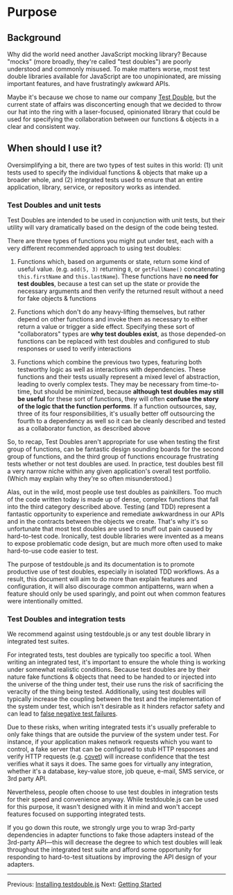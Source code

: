 # Purpose

## Background

Why did the world need another JavaScript mocking library? Because "mocks" (more
broadly, they're called "test doubles") are poorly understood and commonly
misused. To make matters worse, most test double libraries available for
JavaScript are too unopinionated, are missing important features, and have
frustratingly awkward APIs.

Maybe it's because we chose to name our company
[Test Double](http://testdouble.com), but the current state of affairs was
disconcerting enough that we decided to throw our hat into the ring with a
laser-focused, opinionated library that could be used for specifying the
collaboration between our functions & objects in a clear and consistent way.

## When should I use it?

Oversimplifying a bit, there are two types of test suites in this world: (1) unit
tests used to specify the individual functions & objects that make up a broader
whole, and (2) integrated tests used to ensure that an entire application,
library, service, or repository works as intended.

### Test Doubles and unit tests

Test Doubles are intended to be used in conjunction with unit tests, but their
utility will vary dramatically based on the design of the code being tested.

There are three types of functions you might put under test, each with a very
different recommended approach to using test doubles:

1. Functions which, based on arguments or state, return some kind of useful value.
(e.g. `add(5, 3)` returning `8`, or `getFullName()` concatenating `this.firstName`
and `this.lastName`). These functions have **no need for test doubles**, because
a test can set up the state or provide the necessary arguments and then verify
the returned result without a need for fake objects & functions

2. Functions which don't do any heavy-lifting themselves, but rather depend on
other functions and invoke them as necessary to either return a value or trigger
a side effect. Specifying these sort of "collaborators" types are **why test doubles
exist**, as those depended-on functions can be replaced with test doubles and
configured to stub responses or used to verify interactions

3. Functions which combine the previous two types, featuring both testworthy logic
as well as interactions with dependencies. These functions and their tests
usually represent a mixed level of abstraction, leading to overly complex tests.
They may be necessary from time-to-time, but should be
minimized, because **although test doubles may still be useful** for these sort of
functions, they will often **confuse the story of the logic that the function
performs**. If a function outsources, say, three of its four responsibilities,
it's usually better off outsourcing the fourth to a dependency as well so it can
be cleanly described and tested as a collaborator function, as described above

So, to recap, Test Doubles aren't appropriate for use when testing the first
group of functions, can be fantastic design sounding boards for the second group
of functions, and the third group of functions encourage frustrating tests
whether or not test doubles are used. In practice, test doubles best fill a very
narrow niche within any given application's overall test portfolio. (Which may
explain why they're so often misunderstood.)

Alas, out in the wild, most people use test doubles as painkillers. Too much of
the code written today is made up of dense, complex functions that fall into the
third category described above. Testing (and TDD) represent a fantastic
opportunity to experience and remediate awkwardness in our APIs and in the
contracts between the objects we create. That's why it's so unfortunate that
most test doubles are used to snuff out pain caused by hard-to-test code.
Ironically, test double libraries were invented as a means to expose problematic
code design, but are much more often used to make hard-to-use code easier to
test.

The purpose of testdouble.js and its documentation is to promote productive use
of test doubles, especially in isolated TDD workflows. As a result, this
document will aim to do more than explain features and configuration, it will
also discourage common antipatterns, warn when a feature should only be used
sparingly, and point out when common features were intentionally omitted.

### Test Doubles and integration tests

We recommend against using testdouble.js or any test double library in
integrated test suites.

For integrated tests, test doubles are typically too specific a tool. When
writing an integrated test, it's important to ensure the whole thing is working
under somewhat realistic conditions. Because test doubles are by their nature
fake functions & objects that need to be handed to or injected into the universe
of the thing under test, their use runs the risk of sacrificing the veracity of
the thing being tested. Additionally, using test doubles will typically increase
the coupling between the test and the implementation of the system under test,
which isn't desirable as it hinders refactor safety and can lead to [false
negative test
failures](http://github.com/testdouble/contributing-tests/wiki/Test-Failure-Analysis).

Due to these risks, when writing integrated tests it's usually preferable to only
fake things that are outside the purview of the system under test. For instance, if
your application makes network requests which you want to control, a fake server
that can be configured to stub HTTP responses and verify HTTP requests (e.g.
[covet](https://github.com/testdouble/covet)) will increase confidence that the
test verifies what it says it does. The same goes for virtually any integration,
whether it's a database, key-value store, job queue, e-mail, SMS service, or 3rd
party API.

Nevertheless, people often choose to use test doubles in integration tests for
their speed and convenience anyway. While testdouble.js can be used for this
purpose, it wasn't designed with it in mind and won't accept features focused on
supporting integrated tests.

If you go down this route, we strongly urge you to wrap 3rd-party dependencies
in adapter functions to fake those adapters instead of the 3rd-party API—this
will decrease the degree to which test doubles will leak throughout the
integrated test suite and afford some opportunity for responding to hard-to-test
situations by improving the API design of your adapters.

***
Previous: [Installing testdouble.js](1-installation.md#installing-testdoublejs)
Next:  [Getting Started](3-getting-started.md#getting-started)

